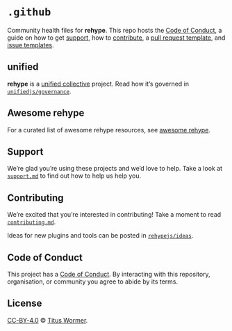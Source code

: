 # `.github`

Community health files for **rehype**.
This repo hosts the [Code of Conduct][coc], a guide on how to get [support][],
how to [contribute][], a [pull request template][pr], and [issue
templates][issue].

## unified

**rehype** is a [unified collective][unified] project.
Read how it’s governed in [`unifiedjs/governance`][governance].

## Awesome rehype

For a curated list of awesome rehype resources, see [awesome rehype][awesome].

## Support

We’re glad you’re using these projects and we’d love to help.
Take a look at [`support.md`][support] to find out how to help us help you.

## Contributing

We’re excited that you’re interested in contributing!
Take a moment to read [`contributing.md`][contribute].

Ideas for new plugins and tools can be posted in [`rehypejs/ideas`][ideas].

## Code of Conduct

This project has a [Code of Conduct][coc].
By interacting with this repository, organisation, or community you agree to
abide by its terms.

## License

[CC-BY-4.0][license] © [Titus Wormer][author].

<!-- Definitions -->

[license]: https://creativecommons.org/licenses/by/4.0/

[author]: https://wooorm.com

[coc]: code-of-conduct.md

[contribute]: contributing.md

[support]: support.md

[pr]: .github/pull-request-template.md

[issue]: .github/ISSUE_TEMPLATE

[ideas]: https://github.com/rehypejs/ideas

[awesome]: https://github.com/rehypejs/awesome-rehype

[unified]: https://github.com/unifiedjs

[governance]: https://github.com/unifiedjs/governance
